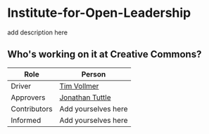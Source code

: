 # Institute-for-Open-Leadership
add description here


## Who's working on it at Creative Commons?

| Role  | Person |
| ------------- | ------------- |
| Driver  | [Tim Vollmer](https://github.com/tvol)  |
| Approvers  | [Jonathan Tuttle](https://github.com/jtuttle)  |
| Contributors | Add yourselves here |
| Informed | Add yourselves here |
